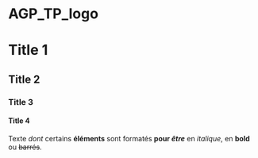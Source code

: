 # AGP_TP_logo

Title 1
==
Title 2
-
### Title 3 #
####  Title 4

Texte _dont_ certains __éléments__ sont formatés **pour _être_** en *italique*, en **bold** ou ~~barrés~~.
